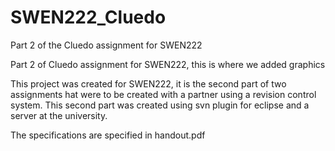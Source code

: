 SWEN222_Cluedo
==============

Part 2 of the Cluedo assignment for SWEN222

Part 2 of Cluedo assignment for SWEN222, this is where we added graphics 

This project was created for SWEN222, it is the second part of two assignments
hat were to be created with a partner using a revision control system.
This second part was created using svn plugin for eclipse and a server at the university.

The specifications are specified in handout.pdf
